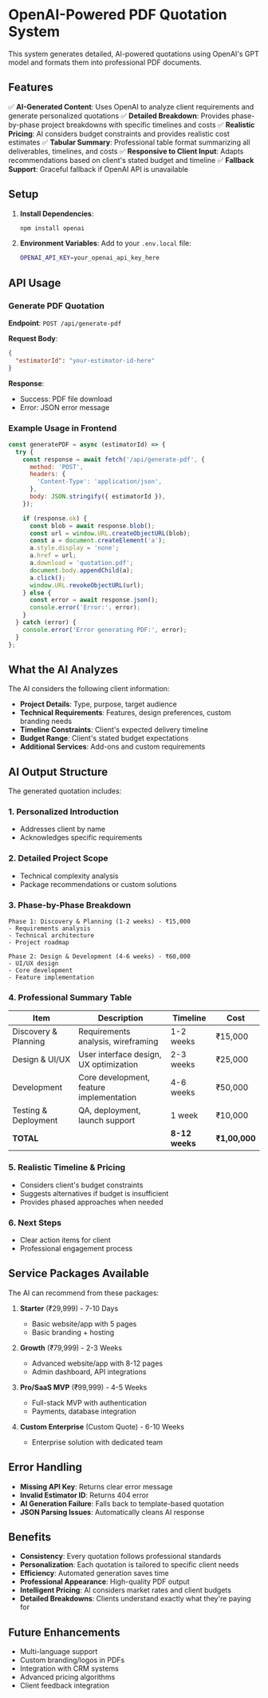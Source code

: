 # OpenAI-Powered PDF Quotation System

This system generates detailed, AI-powered quotations using OpenAI's GPT model and formats them into professional PDF documents.

## Features

✅ **AI-Generated Content**: Uses OpenAI to analyze client requirements and generate personalized quotations
✅ **Detailed Breakdown**: Provides phase-by-phase project breakdowns with specific timelines and costs
✅ **Realistic Pricing**: AI considers budget constraints and provides realistic cost estimates
✅ **Tabular Summary**: Professional table format summarizing all deliverables, timelines, and costs
✅ **Responsive to Client Input**: Adapts recommendations based on client's stated budget and timeline
✅ **Fallback Support**: Graceful fallback if OpenAI API is unavailable

## Setup

1. **Install Dependencies**:
   ```bash
   npm install openai
   ```

2. **Environment Variables**:
   Add to your `.env.local` file:
   ```bash
   OPENAI_API_KEY=your_openai_api_key_here
   ```

## API Usage

### Generate PDF Quotation

**Endpoint**: `POST /api/generate-pdf`

**Request Body**:
```json
{
  "estimatorId": "your-estimator-id-here"
}
```

**Response**: 
- Success: PDF file download
- Error: JSON error message

### Example Usage in Frontend

```javascript
const generatePDF = async (estimatorId) => {
  try {
    const response = await fetch('/api/generate-pdf', {
      method: 'POST',
      headers: {
        'Content-Type': 'application/json',
      },
      body: JSON.stringify({ estimatorId }),
    });

    if (response.ok) {
      const blob = await response.blob();
      const url = window.URL.createObjectURL(blob);
      const a = document.createElement('a');
      a.style.display = 'none';
      a.href = url;
      a.download = 'quotation.pdf';
      document.body.appendChild(a);
      a.click();
      window.URL.revokeObjectURL(url);
    } else {
      const error = await response.json();
      console.error('Error:', error);
    }
  } catch (error) {
    console.error('Error generating PDF:', error);
  }
};
```

## What the AI Analyzes

The AI considers the following client information:
- **Project Details**: Type, purpose, target audience
- **Technical Requirements**: Features, design preferences, custom branding needs
- **Timeline Constraints**: Client's expected delivery timeline
- **Budget Range**: Client's stated budget expectations
- **Additional Services**: Add-ons and custom requirements

## AI Output Structure

The generated quotation includes:

### 1. **Personalized Introduction**
- Addresses client by name
- Acknowledges specific requirements

### 2. **Detailed Project Scope**
- Technical complexity analysis
- Package recommendations or custom solutions

### 3. **Phase-by-Phase Breakdown**
```
Phase 1: Discovery & Planning (1-2 weeks) - ₹15,000
- Requirements analysis
- Technical architecture
- Project roadmap

Phase 2: Design & Development (4-6 weeks) - ₹60,000
- UI/UX design
- Core development
- Feature implementation
```

### 4. **Professional Summary Table**
| Item | Description | Timeline | Cost |
|------|-------------|----------|------|
| Discovery & Planning | Requirements analysis, wireframing | 1-2 weeks | ₹15,000 |
| Design & UI/UX | User interface design, UX optimization | 2-3 weeks | ₹25,000 |
| Development | Core development, feature implementation | 4-6 weeks | ₹50,000 |
| Testing & Deployment | QA, deployment, launch support | 1 week | ₹10,000 |
| **TOTAL** | | **8-12 weeks** | **₹1,00,000** |

### 5. **Realistic Timeline & Pricing**
- Considers client's budget constraints
- Suggests alternatives if budget is insufficient
- Provides phased approaches when needed

### 6. **Next Steps**
- Clear action items for client
- Professional engagement process

## Service Packages Available

The AI can recommend from these packages:

1. **Starter** (₹29,999) - 7-10 Days
   - Basic website/app with 5 pages
   - Basic branding + hosting

2. **Growth** (₹79,999) - 2-3 Weeks  
   - Advanced website/app with 8-12 pages
   - Admin dashboard, API integrations

3. **Pro/SaaS MVP** (₹99,999) - 4-5 Weeks
   - Full-stack MVP with authentication
   - Payments, database integration

4. **Custom Enterprise** (Custom Quote) - 6-10 Weeks
   - Enterprise solution with dedicated team

## Error Handling

- **Missing API Key**: Returns clear error message
- **Invalid Estimator ID**: Returns 404 error
- **AI Generation Failure**: Falls back to template-based quotation
- **JSON Parsing Issues**: Automatically cleans AI response

## Benefits

- **Consistency**: Every quotation follows professional standards
- **Personalization**: Each quotation is tailored to specific client needs
- **Efficiency**: Automated generation saves time
- **Professional Appearance**: High-quality PDF output
- **Intelligent Pricing**: AI considers market rates and client budgets
- **Detailed Breakdowns**: Clients understand exactly what they're paying for

## Future Enhancements

- Multi-language support
- Custom branding/logos in PDFs
- Integration with CRM systems
- Advanced pricing algorithms
- Client feedback integration 